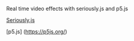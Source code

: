 Real time video effects with seriously.js and p5.js

[Seriously.js](https://github.com/brianchirls/Seriously.js)

[p5.js] (https://p5js.org/)